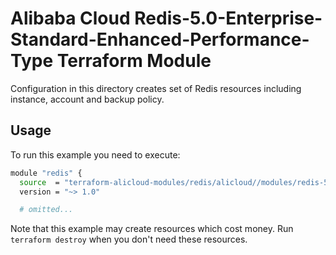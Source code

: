 # Alibaba Cloud Redis-5.0-Enterprise-Standard-Enhanced-Performance-Type Terraform Module

Configuration in this directory creates set of Redis resources including  instance,  account and backup policy.

## Usage

To run this example you need to execute:

```bash
module "redis" {
  source  = "terraform-alicloud-modules/redis/alicloud//modules/redis-5.0-enterprise-standard-enhanced-performance-type"
  version = "~> 1.0"

  # omitted...
```

Note that this example may create resources which cost money. Run `terraform destroy` when you don't need these resources.

<!-- BEGINNING OF PRE-COMMIT-TERRAFORM DOCS HOOK -->

<!-- END OF PRE-COMMIT-TERRAFORM DOCS HOOK -->
